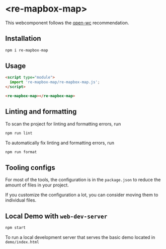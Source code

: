 # \<re-mapbox-map>

This webcomponent follows the [open-wc](https://github.com/open-wc/open-wc) recommendation.

## Installation

```bash
npm i re-mapbox-map
```

## Usage

```html
<script type="module">
  import 're-mapbox-map/re-mapbox-map.js';
</script>

<re-mapbox-map></re-mapbox-map>
```

## Linting and formatting

To scan the project for linting and formatting errors, run

```bash
npm run lint
```

To automatically fix linting and formatting errors, run

```bash
npm run format
```


## Tooling configs

For most of the tools, the configuration is in the `package.json` to reduce the amount of files in your project.

If you customize the configuration a lot, you can consider moving them to individual files.

## Local Demo with `web-dev-server`

```bash
npm start
```

To run a local development server that serves the basic demo located in `demo/index.html`
